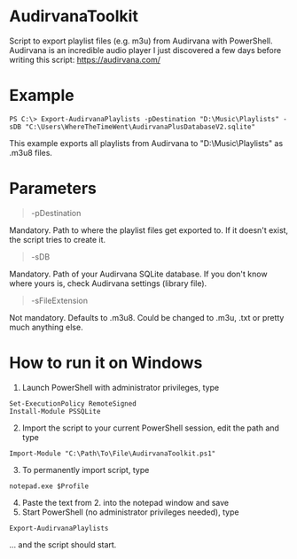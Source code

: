 # AudirvanaToolkit
Script to export playlist files (e.g. m3u) from Audirvana with PowerShell.
Audirvana is an incredible audio player I just discovered a few days before writing this script: https://audirvana.com/

# Example
```
PS C:\> Export-AudirvanaPlaylists -pDestination "D:\Music\Playlists" -sDB "C:\Users\WhereTheTimeWent\AudirvanaPlusDatabaseV2.sqlite"
```
This example exports all playlists from Audirvana to "D:\Music\Playlists" as .m3u8 files.

# Parameters
> -pDestination

Mandatory. Path to where the playlist files get exported to. If it doesn't exist, the script tries to create it.

> -sDB

Mandatory. Path of your Audirvana SQLite database. If you don't know where yours is, check Audirvana settings (library file).

> -sFileExtension

Not mandatory. Defaults to .m3u8. Could be changed to .m3u, .txt or pretty much anything else.

# How to run it on Windows

1. Launch PowerShell with administrator privileges, type 
```
Set-ExecutionPolicy RemoteSigned
Install-Module PSSQLite
```
2. Import the script to your current PowerShell session, edit the path and type
```
Import-Module "C:\Path\To\File\AudirvanaToolkit.ps1"
```
3. To permanently import script, type
```
notepad.exe $Profile
```
4. Paste the text from 2. into the notepad window and save
5. Start PowerShell (no administrator privileges needed), type
```
Export-AudirvanaPlaylists
```
... and the script should start.
